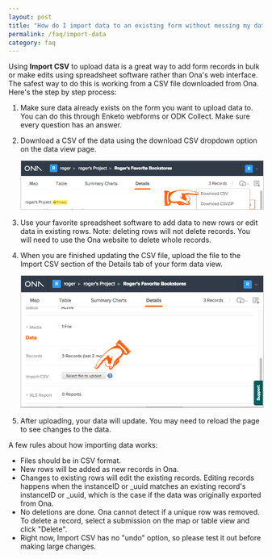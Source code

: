```yaml
---
layout: post
title: "How do I import data to an existing form without messing my data up?"
permalink: /faq/import-data
category: faq
---
```


Using **Import CSV** to upload data is a great way to add form records in bulk or make edits using spreadsheet software rather than Ona's web interface. The safest way to do this is working from a CSV file downloaded from Ona. Here's the step by step process:

1. Make sure data already exists on the form you want to upload data to. You can do this through Enketo webforms or ODK Collect. Make sure every question has an answer.

2. Download a CSV of the data using the download CSV dropdown option on the data view page.

    <img src="/content/screenshots/faq_upload_csv_01.png" width="568px" style="border: 1px solid #cccccc;">

3. Use your favorite spreadsheet software to add data to new rows or edit data in existing rows. Note: deleting rows will not delete records. You will need to use the Ona website to delete whole records.

4. When you are finished updating the CSV file, upload the file to the Import CSV section of the Details tab of your form data view.

    <img src="/content/screenshots/faq_upload_csv_02.png" width="568px" style="border: 1px solid #cccccc;">

5. After uploading, your data will update. You may need to reload the page to see changes to the data.

A few rules about how importing data works:

* Files should be in CSV format.
* New rows will be added as new records in Ona.
* Changes to existing rows will edit the existing records. Editing records happens when the instanceID or _uuid matches an existing record's instanceID or _uuid, which is the case if the data was originally exported from Ona.
* No deletions are done. Ona cannot detect if a unique row was removed. To delete a record, select a submission on the map or table view and click "Delete".
* Right now, Import CSV has no "undo" option, so please test it out before making large changes.


